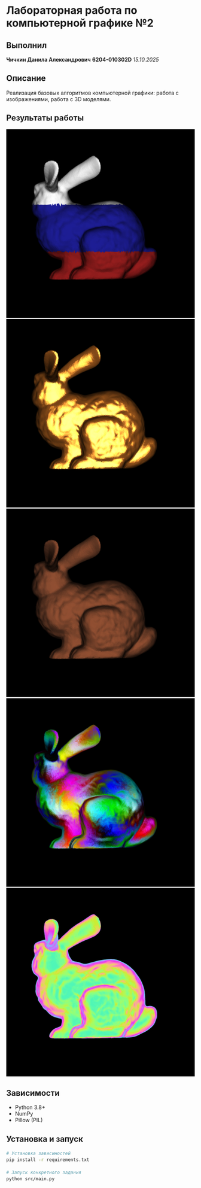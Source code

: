 # Лабораторная работа по компьютерной графике №2
## Выполнил
**Чичкин Данила Александрович**
**6204-010302D**
*15.10.2025*

## Описание
 Реализация базовых алгоритмов компьютерной графики: работа с изображениями, работа с 3D моделями.

## Результаты работы
![Наш заяц](./img/наш-заяц.png)
![Золотой заяц](./img/золотой-заяц.png)
![Шоколадный заяц](./img/шоколадный-заяц.png)
![Психоделический заяц](./img/психоделический-заяц.png)
![Неоновый заяц](./img/неоновый-заяц.png)

## Зависимости
- Python 3.8+
- NumPy
- Pillow (PIL)

## Установка и запуск

```bash
# Установка зависимостей
pip install -r requirements.txt

# Запуск конкретного задания
python src/main.py
```
